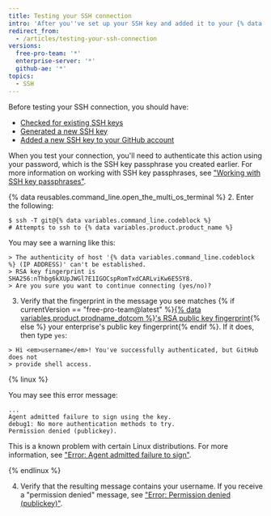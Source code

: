 ```yaml
---
title: Testing your SSH connection
intro: 'After you''ve set up your SSH key and added it to your {% data variables.product.product_name %} account, you can test your connection.'
redirect_from:
  - /articles/testing-your-ssh-connection
versions:
  free-pro-team: '*'
  enterprise-server: '*'
  github-ae: '*'
topics:
  - SSH
---
```


Before testing your SSH connection, you should have:
- [Checked for existing SSH keys](/articles/checking-for-existing-ssh-keys)
- [Generated a new SSH key](/articles/generating-a-new-ssh-key-and-adding-it-to-the-ssh-agent)
- [Added a new SSH key to your GitHub account](/articles/adding-a-new-ssh-key-to-your-github-account)

When you test your connection, you'll need to authenticate this action using your password, which is the SSH key passphrase you created earlier. For more information on working with SSH key passphrases, see ["Working with SSH key passphrases"](/articles/working-with-ssh-key-passphrases).

{% data reusables.command_line.open_the_multi_os_terminal %}
2. Enter the following:
  ```shell
  $ ssh -T git@{% data variables.command_line.codeblock %}
  # Attempts to ssh to {% data variables.product.product_name %}
  ```

  You may see a warning like this:

  ```shell
  > The authenticity of host '{% data variables.command_line.codeblock %} (IP ADDRESS)' can't be established.
  > RSA key fingerprint is SHA256:nThbg6kXUpJWGl7E1IGOCspRomTxdCARLviKw6E5SY8.
  > Are you sure you want to continue connecting (yes/no)?
  ```

3. Verify that the fingerprint in the message you see matches {% if currentVersion == "free-pro-team@latest" %}[{% data variables.product.prodname_dotcom %}'s RSA public key fingerprint](/github/authenticating-to-github/githubs-ssh-key-fingerprints){% else %} your enterprise's public key fingerprint{% endif %}. If it does, then type `yes`:
  ```shell
  > Hi <em>username</em>! You've successfully authenticated, but GitHub does not
  > provide shell access.
  ```

  {% linux %}

  You may see this error message:
  ```shell
  ...
  Agent admitted failure to sign using the key.
  debug1: No more authentication methods to try.
  Permission denied (publickey).
  ```

  This is a known problem with certain Linux distributions. For more information, see ["Error: Agent admitted failure to sign"](/articles/error-agent-admitted-failure-to-sign).

  {% endlinux %}

4. Verify that the resulting message contains your username. If you receive a "permission denied" message, see ["Error: Permission denied (publickey)"](/articles/error-permission-denied-publickey).
